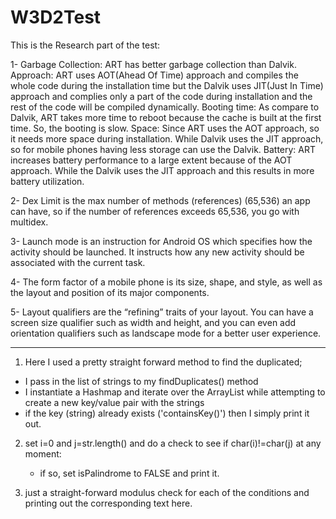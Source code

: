 # W3D2Test

This is the Research part of the test:

1- 
  Garbage Collection: ART has better garbage collection than Dalvik.
  Approach: ART uses AOT(Ahead Of Time) approach and compiles the whole code during the installation time but the Dalvik uses JIT(Just In Time) approach and complies only a part of the code during installation and the rest of the code will be compiled dynamically.
  Booting time: As compare to Dalvik, ART takes more time to reboot because the cache is built at the first time. So, the booting is slow.
  Space: Since ART uses the AOT approach, so it needs more space during installation. While Dalvik uses the JIT approach, so for mobile phones having less storage can use the Dalvik.
  Battery: ART increases battery performance to a large extent because of the AOT approach. While the Dalvik uses the JIT approach and this results in more battery utilization.
  
2-  Dex Limit is the max number of methods (references) (65,536) an app can have, so if the number of references exceeds 65,536, you go with multidex.

3- Launch mode is an instruction for Android OS which specifies how the activity should be launched. It instructs how any new activity should be associated with the current task.

4- The form factor of a mobile phone is its size, shape, and style, as well as the layout and position of its major components.

5- Layout qualifiers are the “refining” traits of your layout. You can have a screen size qualifier such as width and height, and you can even add orientation qualifiers such as landscape mode for a better user experience.

---------------------------------------------------------------------------------------------------------------------------

1) Here I used a pretty straight forward method to find the duplicated;
  - I pass in the list of strings to my findDuplicates() method
  - I instantiate a Hashmap and iterate over the ArrayList while attempting to create a new key/value pair with the strings
  - if the key (string) already exists ('containsKey()') then I simply print it out.
  
2) set i=0 and j=str.length() and do a check to see if char(i)!=char(j) at any moment:
   - if so, set isPalindrome to FALSE and print it.
   
3) just a straight-forward modulus check for each of the conditions and printing out the corresponding text here.


